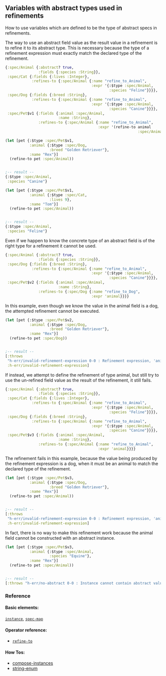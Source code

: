 <!---
  This markdown file was generated. Do not edit.
  -->

## Variables with abstract types used in refinements

How to use variables which are defined to be the type of abstract specs in refinements.

The way to use an abstract field value as the result value in a refinement is to refine it to its abstract type. This is necessary because the type of a refinement expression must exactly match the declared type of the refinement.

```clojure
{:spec/Animal {:abstract? true,
               :fields {:species :String}},
 :spec/Cat {:fields {:lives :Integer},
            :refines-to {:spec/Animal {:name "refine_to_Animal",
                                       :expr '{:$type :spec/Animal,
                                               :species "Feline"}}}},
 :spec/Dog {:fields {:breed :String},
            :refines-to {:spec/Animal {:name "refine_to_Animal",
                                       :expr '{:$type :spec/Animal,
                                               :species "Canine"}}}},
 :spec/Pet$v1 {:fields {:animal :spec/Animal,
                        :name :String},
               :refines-to {:spec/Animal {:name "refine_to_Animal",
                                          :expr '(refine-to animal
                                                            :spec/Animal)}}}}
```

```clojure
(let [pet {:$type :spec/Pet$v1,
           :animal {:$type :spec/Dog,
                    :breed "Golden Retriever"},
           :name "Rex"}]
  (refine-to pet :spec/Animal))


;-- result --
{:$type :spec/Animal,
 :species "Canine"}
```

```clojure
(let [pet {:$type :spec/Pet$v1,
           :animal {:$type :spec/Cat,
                    :lives 9},
           :name "Tom"}]
  (refine-to pet :spec/Animal))


;-- result --
{:$type :spec/Animal,
 :species "Feline"}
```

Even if we happen to know the concrete type of an abstract field is of the right type for a refinement it cannot be used.

```clojure
{:spec/Animal {:abstract? true,
               :fields {:species :String}},
 :spec/Dog {:fields {:breed :String},
            :refines-to {:spec/Animal {:name "refine_to_Animal",
                                       :expr '{:$type :spec/Animal,
                                               :species "Canine"}}}},
 :spec/Pet$v2 {:fields {:animal :spec/Animal,
                        :name :String},
               :refines-to {:spec/Dog {:name "refine_to_Dog",
                                       :expr 'animal}}}}
```

In this example, even though we know the value in the animal field is a dog, the attempted refinement cannot be executed.

```clojure
(let [pet {:$type :spec/Pet$v2,
           :animal {:$type :spec/Dog,
                    :breed "Golden Retriever"},
           :name "Rex"}]
  (refine-to pet :spec/Dog))


;-- result --
[:throws
 "h-err/invalid-refinement-expression 0-0 : Refinement expression, 'animal', is not of the expected type"
 :h-err/invalid-refinement-expression]
```

If instead, we attempt to define the refinement of type animal, but still try to use the un-refined field value as the result of the refinement, it still fails.

```clojure
{:spec/Animal {:abstract? true,
               :fields {:species :String}},
 :spec/Cat {:fields {:lives :Integer},
            :refines-to {:spec/Animal {:name "refine_to_Animal",
                                       :expr '{:$type :spec/Animal,
                                               :species "Feline"}}}},
 :spec/Dog {:fields {:breed :String},
            :refines-to {:spec/Animal {:name "refine_to_Animal",
                                       :expr '{:$type :spec/Animal,
                                               :species "Canine"}}}},
 :spec/Pet$v3 {:fields {:animal :spec/Animal,
                        :name :String},
               :refines-to {:spec/Animal {:name "refine_to_Animal",
                                          :expr 'animal}}}}
```

The refinement fails in this example, because the value being produced by the refinement expression is a dog, when it must be an animal to match the declared type of the refinement.

```clojure
(let [pet {:$type :spec/Pet$v3,
           :animal {:$type :spec/Dog,
                    :breed "Golden Retriever"},
           :name "Rex"}]
  (refine-to pet :spec/Animal))


;-- result --
[:throws
 "h-err/invalid-refinement-expression 0-0 : Refinement expression, 'animal', is not of the expected type"
 :h-err/invalid-refinement-expression]
```

In fact, there is no way to make this refinement work because the animal field cannot be constructed with an abstract instance.

```clojure
(let [pet {:$type :spec/Pet$v3,
           :animal {:$type :spec/Animal,
                    :species "Equine"},
           :name "Rex"}]
  (refine-to pet :spec/Animal))


;-- result --
[:throws "h-err/no-abstract 0-0 : Instance cannot contain abstract value"]
```

### Reference

#### Basic elements:

[`instance`](../halite_basic-syntax-reference.md#instance), [`spec-map`](../../halite_spec-syntax-reference.md)

#### Operator reference:

* [`refine-to`](../halite_full-reference.md#refine-to)


#### How Tos:

* [compose-instances](../how-to/halite_compose-instances.md)
* [string-enum](../how-to/halite_string-enum.md)



